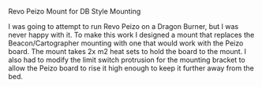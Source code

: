 Revo Peizo Mount for DB Style Mounting

I was going to attempt to run Revo Peizo on a Dragon Burner, but I was never happy with it.   To make this work I designed a mount that replaces the Beacon/Cartographer mounting with one that would work with the Peizo board.   The mount takes 2x m2 heat sets to hold the board to the mount.   I also had to modify the limit switch protrusion for the mounting bracket to allow the Peizo board to rise it high enough to keep it further away from the bed.   
